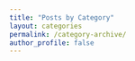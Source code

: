 ```yaml
---
title: "Posts by Category"
layout: categories
permalink: /category-archive/
author_profile: false
---
```

